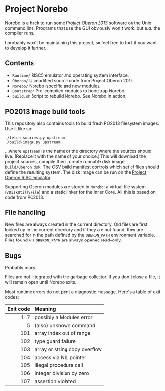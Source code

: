 # Project Norebo

Norebo is a hack to run some _Project Oberon 2013_ software on the
Unix command line. Programs that use the GUI obviously won't work, but
e.g. the compiler runs.

I probably won't be maintaining this project, so feel free to fork
if you want to develop it further.

## Contents

* `Runtime/` RISC5 emulator and operating system interface.
* `Oberon/` Unmodified source code from Project Oberon 2013.
* `Norebo/` Norebo-specific and new modules.
* `Bootstrap/` Pre-compiled modules to bootstrap Norebo.
* `build.sh` Script to rebuild Norebo. See Norebo in action.

## PO2013 image build tools

This repository also contains tools to build fresh PO2013 filesystem
images.  Use it like so:

    ./fetch-sources.py upstream
    ./build-image.py upstream

...where `upstream` is the name of the directory where the sources
should live.  (Replace it with the name of your choice.) This will
download the project sources, compile them, create runnable disk image
`build/Oberon.dsk`.  The CSV build manifest controls which set of
files should define the resulting system.  The disk image can be run
on the [Project Oberon RISC emulator].

Supporting Oberon modules are stored in `Norebo`: a virtual file
system (`VDiskUtil`/`VFile`) and a static linker for the Inner Core.
All this is based on code from PO2013.

## File handling

New files are always created in the current directory. Old files are
first looked up in the current directory and if they are not found,
they are searched for in the path defined by the `OBERON_PATH`
environment variable. Files found via `OBERON_PATH` are always opened
read-only.

## Bugs

Probably many.

Files are not integrated with the garbage collector. If you don't
close a file, it will remain open until Norebo exits.

Most runtime errors do not print a diagnostic message. Here's a table
of exit codes:

 Exit code | Meaning
----------:|:------------------------------
      1..7 | possibly a Modules error
         5 | (also) unknown command
       101 | array index out of range
       102 | type guard failure
       103 | array or string copy overflow
       104 | access via NIL pointer
       105 | illegal procedure call
       106 | integer division by zero
       107 | assertion violated

[Project Oberon RISC emulator]: https://github.com/pdewacht/oberon-risc-emu
